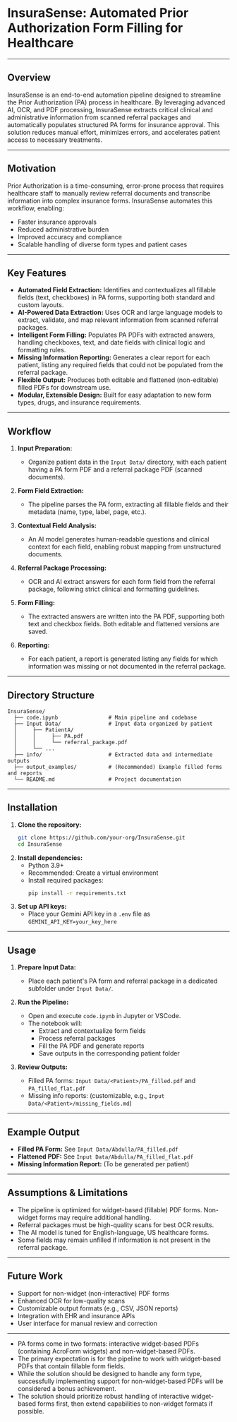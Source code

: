 # InsuraSense: Automated Prior Authorization Form Filling for Healthcare

---

## Overview

InsuraSense is an end-to-end automation pipeline designed to streamline the Prior Authorization (PA) process in healthcare. By leveraging advanced AI, OCR, and PDF processing, InsuraSense extracts critical clinical and administrative information from scanned referral packages and automatically populates structured PA forms for insurance approval. This solution reduces manual effort, minimizes errors, and accelerates patient access to necessary treatments.

---

## Motivation

Prior Authorization is a time-consuming, error-prone process that requires healthcare staff to manually review referral documents and transcribe information into complex insurance forms. InsuraSense automates this workflow, enabling:
- Faster insurance approvals
- Reduced administrative burden
- Improved accuracy and compliance
- Scalable handling of diverse form types and patient cases

---

## Key Features

- **Automated Field Extraction:** Identifies and contextualizes all fillable fields (text, checkboxes) in PA forms, supporting both standard and custom layouts.
- **AI-Powered Data Extraction:** Uses OCR and large language models to extract, validate, and map relevant information from scanned referral packages.
- **Intelligent Form Filling:** Populates PA PDFs with extracted answers, handling checkboxes, text, and date fields with clinical logic and formatting rules.
- **Missing Information Reporting:** Generates a clear report for each patient, listing any required fields that could not be populated from the referral package.
- **Flexible Output:** Produces both editable and flattened (non-editable) filled PDFs for downstream use.
- **Modular, Extensible Design:** Built for easy adaptation to new form types, drugs, and insurance requirements.

---

## Workflow

1. **Input Preparation:**
   - Organize patient data in the `Input Data/` directory, with each patient having a PA form PDF and a referral package PDF (scanned documents).

2. **Form Field Extraction:**
   - The pipeline parses the PA form, extracting all fillable fields and their metadata (name, type, label, page, etc.).

3. **Contextual Field Analysis:**
   - An AI model generates human-readable questions and clinical context for each field, enabling robust mapping from unstructured documents.

4. **Referral Package Processing:**
   - OCR and AI extract answers for each form field from the referral package, following strict clinical and formatting guidelines.

5. **Form Filling:**
   - The extracted answers are written into the PA PDF, supporting both text and checkbox fields. Both editable and flattened versions are saved.

6. **Reporting:**
   - For each patient, a report is generated listing any fields for which information was missing or not documented in the referral package.

---

## Directory Structure

```
InsuraSense/
  ├── code.ipynb                # Main pipeline and codebase
  ├── Input Data/               # Input data organized by patient
  │     ├── PatientA/
  │     │     ├── PA.pdf
  │     │     └── referral_package.pdf
  │     └── ...
  ├── info/                     # Extracted data and intermediate outputs
  ├── output_examples/          # (Recommended) Example filled forms and reports
  └── README.md                 # Project documentation
```

---

## Installation

1. **Clone the repository:**
   ```bash
   git clone https://github.com/your-org/InsuraSense.git
   cd InsuraSense
   ```
2. **Install dependencies:**
   - Python 3.9+
   - Recommended: Create a virtual environment
   - Install required packages:
     ```bash
     pip install -r requirements.txt
     ```
3. **Set up API keys:**
   - Place your Gemini API key in a `.env` file as `GEMINI_API_KEY=your_key_here`

---

## Usage

1. **Prepare Input Data:**
   - Place each patient's PA form and referral package in a dedicated subfolder under `Input Data/`.

2. **Run the Pipeline:**
   - Open and execute `code.ipynb` in Jupyter or VSCode.
   - The notebook will:
     - Extract and contextualize form fields
     - Process referral packages
     - Fill the PA PDF and generate reports
     - Save outputs in the corresponding patient folder

3. **Review Outputs:**
   - Filled PA forms: `Input Data/<Patient>/PA_filled.pdf` and `PA_filled_flat.pdf`
   - Missing info reports: (customizable, e.g., `Input Data/<Patient>/missing_fields.md`)

---

## Example Output

- **Filled PA Form:** See `Input Data/Abdulla/PA_filled.pdf`
- **Flattened PDF:** See `Input Data/Abdulla/PA_filled_flat.pdf`
- **Missing Information Report:** (To be generated per patient)

---

## Assumptions & Limitations

- The pipeline is optimized for widget-based (fillable) PDF forms. Non-widget forms may require additional handling.
- Referral packages must be high-quality scans for best OCR results.
- The AI model is tuned for English-language, US healthcare forms.
- Some fields may remain unfilled if information is not present in the referral package.

---

## Future Work

- Support for non-widget (non-interactive) PDF forms
- Enhanced OCR for low-quality scans
- Customizable output formats (e.g., CSV, JSON reports)
- Integration with EHR and insurance APIs
- User interface for manual review and correction

---

   - PA forms come in two formats: interactive widget-based PDFs (containing AcroForm widgets) and non-widget-based PDFs.
   - The primary expectation is for the pipeline to work with widget-based PDFs that contain fillable form fields.
   - While the solution should be designed to handle any form type, successfully implementing support for non-widget-based PDFs will be considered a bonus achievement.
   - The solution should prioritize robust handling of interactive widget-based forms first, then extend capabilities to non-widget formats if possible.

